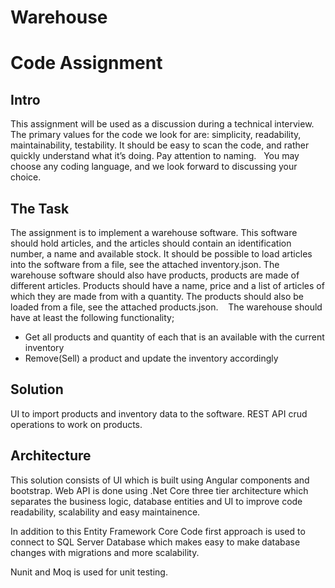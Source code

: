 # Warehouse
# Code Assignment

## Intro
This assignment will be used as a discussion during a technical interview.
The primary values for the code we look for are: simplicity, readability, maintainability, testability. It should be easy to scan the code, and rather quickly understand what it’s doing. Pay attention to naming.
 
You may choose any coding language, and we look forward to discussing your choice.

## The Task
The assignment is to implement a warehouse software. This software should hold articles, and the articles should contain an identification number, a name and available stock. It should be possible to load articles into the software from a file, see the attached inventory.json.
The warehouse software should also have products, products are made of different articles. Products should have a name, price and a list of articles of which they are made from with a quantity. The products should also be loaded from a file, see the attached products.json. 
 
The warehouse should have at least the following functionality;
* Get all products and quantity of each that is an available with the current inventory
* Remove(Sell) a product and update the inventory accordingly

## Solution

UI to import products and inventory data to the software. 
REST API crud operations to work on products.

## Architecture

This solution consists of UI which is built using Angular components and bootstrap.
Web API is done using .Net Core three tier architecture which separates the business logic, database entities and UI to improve code readability, scalability and easy maintainence.

In addition to this Entity Framework Core Code first approach is used to connect to SQL Server Database which makes easy to make database changes with migrations and more scalability.

Nunit and Moq is used for unit testing.





